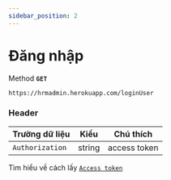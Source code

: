 ```yaml
---
sidebar_position: 2
---
```


# Đăng nhập

Method **`GET`**

```shell
https://hrmadmin.herokuapp.com/loginUser
```

### Header

| Trường dữ liệu  | Kiểu   | Chú thích    |
| --------------- | ------ | ------------ |
| `Authorization` | string | access token |

Tìm hiểu về cách lấy [`Access token`](token.md)
